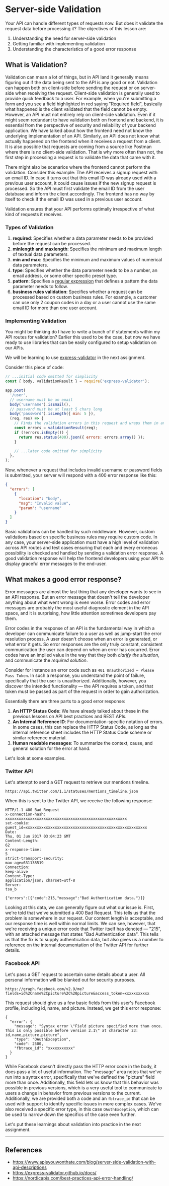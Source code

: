 # Server-side Validation
Your API can handle different types of requests now. But does it validate the request data before processing it? The objectives of this lesson are:
1. Understanding the need for server-side validation
2. Getting familiar with implementing validation
3. Understanding the characteristics of a good error response

## What is Validation?
Validation can mean a lot of things, but in API land it generally means figuring out if the data being sent to the API is any good or not. Validation can happen both on client-side before sending the request or on server-side when receiving the request. Client-side validation is generally used to provide quick feedback to a user. For example, when you're submitting a form and you see a field highlighted in red saying "Required field", basically what happened is the client validated that the field cannot be empty. However, an API must not entirely rely on client-side validation. Even if it might seem redundant to have validation both on frontend and backend, it is essential from the perspective of security and reliability of your backend application. We have talked about how the frontend need not know the underlying implementation of an API. Similarly, an API does not know what actually happened on the frontend when it receives a request from a client. It is also possible that requests are coming from a source like Postman where there is no client-side validation. That is why more often than not, the first step in processing a request is to validate the data that came with it.

There might also be scenarios where the frontend cannot perform the validation. Consider this example: The API receives a signup request with an email ID. In case it turns out that this email ID was already used with a previous user account, it could cause issues if the new signup request is processed. So the API must first validate the email ID from the user database and inform the client accordingly. The frontend has no way by itself to check if the email ID was used in a previous user account.

Validation ensures that your API performs optimally irrespective of what kind of requests it receives.

### Types of Validation
1. **required**: Specifies whether a data parameter needs to be provided before the request can be processed.
2. **minlength and maxlength**: Specifies the minimum and maximum length of textual data parameters.
3. **min and max**: Specifies the minimum and maximum values of numerical data parameters.
4. **type**: Specifies whether the data parameter needs to be a number, an email address, or some other specific preset type. 
5. **pattern**: Specifies a [regular expression](https://developer.mozilla.org/en-US/docs/Web/JavaScript/Guide/Regular_Expressions) that defines a pattern the data parameter needs to follow.
6. **business rules validation**: Specifies whether a request can be processed based on custom business rules. For example, a customer can use only 2 coupon codes in a day or a user cannot use the same email ID for more than one user account.

### Implementing Validation
You might be thinking do I have to write a bunch of if statements within my API routes for validation? Earlier this used to be the case, but now we have ready to use libraries that can be easily configured to setup validation on our APIs.

We will be learning to use [express-validator](https://express-validator.github.io/docs/) in the next assignment.

Consider this piece of code:
```js
// ...initial code omitted for simplicity
const { body, validationResult } = require('express-validator');

app.post(
  '/user',
  // username must be an email
  body('username').isEmail(),
  // password must be at least 5 chars long
  body('password').isLength({ min: 5 }),
  (req, res) => {
    // Finds the validation errors in this request and wraps them in an object with handy functions
    const errors = validationResult(req);
    if (!errors.isEmpty()) {
      return res.status(400).json({ errors: errors.array() });
    }

    // ...later code omitted for simplicity
  },
);
```

Now, whenever a request that includes invalid username or password fields is submitted, your server will respond with a 400 error response like this:
```json
{
  "errors": [
    {
      "location": "body",
      "msg": "Invalid value",
      "param": "username"
    }
  ]
}
```

Basic validations can be handled by such middleware. However, custom validations based on specific business rules may require custom code. In any case, your server-side application must have a high level of validation across API routes and test cases ensuring that each and every erroneous possibility is checked and handled by sending a validation error response. A good validation response will help the frontend developers using your API to display graceful error messages to the end-user.

## What makes a good error response?
Error messages are almost the last thing that any developer wants to see in an API response. But an error message that doesn't tell the developer anything about what went wrong is even worse. Error codes and error messages are probably the most useful diagnostic element in the API space, and it is surprising, how little attention sometimes developers pay them.

Error codes in the response of an API is the fundamental way in which a developer can communicate failure to a user as well as jump-start the error resolution process. A user doesn't choose when an error is generated, or what error it gets. So error responses are the only truly constant, consistent communication the user can depend on when an error has occurred. Error codes have an implied value in the way that they both *clarify the situation*, and communicate the *required solution*.

Consider for instance an error code such as `401 Unauthorized – Please Pass Token`. In such a response, you understand the point of failure, specifically that the user is unauthorized. Additionally, however, you discover the intended functionality — the API requires a token, and that token must be passed as part of the request in order to gain authorization.

Essentially there are three parts to a good error response:
1. **An HTTP Status Code**: We have already talked about these in the previous lessons on API best practices and REST APIs.
2. **An Internal Reference ID**: For documentation-specific notation of errors. In some cases, this can replace the HTTP Status Code, as long as the internal reference sheet includes the HTTP Status Code scheme or similar reference material.
3. **Human readable messages**: To summarize the context, cause, and general solution for the error at hand.

Let's look at some examples.

### Twitter API
Let's attempt to send a GET request to retrieve our mentions timeline.
```
https://api.twitter.com/1.1/statuses/mentions_timeline.json
```

When this is sent to the Twitter API, we receive the following response:
```
HTTP/1.1 400 Bad Request
x-connection-hash:
xxxxxxxxxxxxxxxxxxxxxxxxxxxxxxxxxxxxxxxxxxxxxxxxxxxxxx
set-cookie:
guest_id=xxxxxxxxxxxxxxxxxxxxxxxxxxxxxxxxxxxxxxxxxxxxxxxxxxxxxx
Date:
Thu, 01 Jun 2017 03:04:23 GMT
Content-Length:
62
x-response-time:
5
strict-transport-security:
max-age=631138519
Connection:
keep-alive
Content-Type:
application/json; charset=utf-8
Server:
tsa_b
 
{"errors":[{"code":215,"message":"Bad Authentication data."}]}
```

Looking at this data, we can generally figure out what our issue is. First, we're told that we've submitted a 400 Bad Request. This tells us that the problem is somewhere in our request. Our content length is acceptable, and our response time is well within normal limits. We can see, however, that we're receiving a unique error code that Twitter itself has denoted — "215", with an attached message that states "Bad Authentication data". This tells us that the fix is to supply authentication data, but also gives us a number to reference on the internal documentation of the Twitter API for further details.

### Facebook API
Let's pass a GET request to ascertain some details about a user. All personal information will be blanked out for security purposes.
```
https://graph.facebook.com/v2.9/me?fields=id%2Cname%2Cpicture%2C%20picture&access_token=xxxxxxxxxxx
```

This request should give us a few basic fields from this user's Facebook profile, including id, name, and picture. Instead, we get this error response:
```
{
  "error": {
    "message": "Syntax error \"Field picture specified more than once. This is only possible before version 2.1\" at character 23: id,name,picture,picture",
    "type": "OAuthException",
    "code": 2500,
    "fbtrace_id": "xxxxxxxxxxx"
  }
}
```

While Facebook doesn't directly pass the HTTP error code in the body, it does pass a lot of useful information. The "message" area notes that we've run into a syntax error, specifically that we've defined the "picture" field more than once. Additionally, this field lets us know that this behavior was possible in previous versions, which is a very useful tool to communicate to users a change in behavior from previous versions to the current. Additionally, we are provided both a code and an `fbtrace_id` that can be used with support to identify specific issues in more complex cases. We've also received a specific error type, in this case `OAuthException`, which can be used to narrow down the specifics of the case even further.

Let's put these learnings about validation into practice in the next assignment.

---
## References
- https://www.apisyouwonthate.com/blog/server-side-validation-with-api-descriptions
- https://express-validator.github.io/docs/
- https://nordicapis.com/best-practices-api-error-handling/